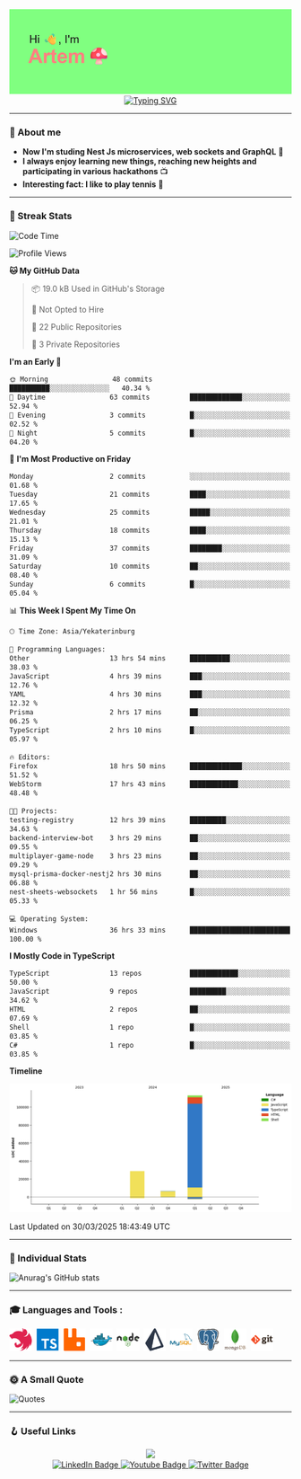 <div id="header" align="center">
  <img src="https://github.com/CurlyBattery/CurlyBattery/blob/master/header.png?raw=true" alt="альтернативный текст">
  <a href="https://git.io/typing-svg"><img src="https://readme-typing-svg.demolab.com?font=Fira+Code&pause=1000&color=2BF777&width=435&lines=I've+been+doing+backend+programming+;on+Nest+JS+for+13+months+now" alt="Typing SVG" /></a>
</div>

---

### :otter: About me 
- __Now I'm studing Nest Js microservices, web sockets and GraphQL__ 🧩
- __I always enjoy learning new things, reaching new heights and participating in various hackathons__ 📺
- __Interesting fact: I like to play tennis__ 🏓

---

### :monorail: Streak Stats 

<!--START_SECTION:waka-->
![Code Time](http://img.shields.io/badge/Code%20Time-570%20hrs%204%20mins-blue)

![Profile Views](http://img.shields.io/badge/Profile%20Views-97-blue)

**🐱 My GitHub Data** 

> 📦 19.0 kB Used in GitHub's Storage 
 > 
> 🚫 Not Opted to Hire
 > 
> 📜 22 Public Repositories 
 > 
> 🔑 3 Private Repositories 
 > 
**I'm an Early 🐤** 

```text
🌞 Morning                48 commits          ██████████░░░░░░░░░░░░░░░   40.34 % 
🌆 Daytime                63 commits          █████████████░░░░░░░░░░░░   52.94 % 
🌃 Evening                3 commits           █░░░░░░░░░░░░░░░░░░░░░░░░   02.52 % 
🌙 Night                  5 commits           █░░░░░░░░░░░░░░░░░░░░░░░░   04.20 % 
```
📅 **I'm Most Productive on Friday** 

```text
Monday                   2 commits           ░░░░░░░░░░░░░░░░░░░░░░░░░   01.68 % 
Tuesday                  21 commits          ████░░░░░░░░░░░░░░░░░░░░░   17.65 % 
Wednesday                25 commits          █████░░░░░░░░░░░░░░░░░░░░   21.01 % 
Thursday                 18 commits          ████░░░░░░░░░░░░░░░░░░░░░   15.13 % 
Friday                   37 commits          ████████░░░░░░░░░░░░░░░░░   31.09 % 
Saturday                 10 commits          ██░░░░░░░░░░░░░░░░░░░░░░░   08.40 % 
Sunday                   6 commits           █░░░░░░░░░░░░░░░░░░░░░░░░   05.04 % 
```


📊 **This Week I Spent My Time On** 

```text
🕑︎ Time Zone: Asia/Yekaterinburg

💬 Programming Languages: 
Other                    13 hrs 54 mins      ██████████░░░░░░░░░░░░░░░   38.03 % 
JavaScript               4 hrs 39 mins       ███░░░░░░░░░░░░░░░░░░░░░░   12.76 % 
YAML                     4 hrs 30 mins       ███░░░░░░░░░░░░░░░░░░░░░░   12.32 % 
Prisma                   2 hrs 17 mins       ██░░░░░░░░░░░░░░░░░░░░░░░   06.25 % 
TypeScript               2 hrs 10 mins       █░░░░░░░░░░░░░░░░░░░░░░░░   05.97 % 

🔥 Editors: 
Firefox                  18 hrs 50 mins      █████████████░░░░░░░░░░░░   51.52 % 
WebStorm                 17 hrs 43 mins      ████████████░░░░░░░░░░░░░   48.48 % 

🐱‍💻 Projects: 
testing-registry         12 hrs 39 mins      █████████░░░░░░░░░░░░░░░░   34.63 % 
backend-interview-bot    3 hrs 29 mins       ██░░░░░░░░░░░░░░░░░░░░░░░   09.55 % 
multiplayer-game-node    3 hrs 23 mins       ██░░░░░░░░░░░░░░░░░░░░░░░   09.29 % 
mysql-prisma-docker-nestj2 hrs 30 mins       ██░░░░░░░░░░░░░░░░░░░░░░░   06.88 % 
nest-sheets-websockets   1 hr 56 mins        █░░░░░░░░░░░░░░░░░░░░░░░░   05.33 % 

💻 Operating System: 
Windows                  36 hrs 33 mins      █████████████████████████   100.00 % 
```

**I Mostly Code in TypeScript** 

```text
TypeScript               13 repos            ████████████░░░░░░░░░░░░░   50.00 % 
JavaScript               9 repos             █████████░░░░░░░░░░░░░░░░   34.62 % 
HTML                     2 repos             ██░░░░░░░░░░░░░░░░░░░░░░░   07.69 % 
Shell                    1 repo              █░░░░░░░░░░░░░░░░░░░░░░░░   03.85 % 
C#                       1 repo              █░░░░░░░░░░░░░░░░░░░░░░░░   03.85 % 
```



**Timeline**

![Lines of Code chart](https://raw.githubusercontent.com/CurlyBattery/CurlyBattery/master/assets/bar_graph.png)


 Last Updated on 30/03/2025 18:43:49 UTC
<!--END_SECTION:waka-->

---

### :slot_machine: Individual Stats 
![Anurag's GitHub stats](https://github-readme-stats.vercel.app/api?username=CurlyBattery&hide=contribs,prs&theme=dracula)

---

### :mortar_board: Languages and Tools :
<div>
  <img src="https://github.com/devicons/devicon/blob/master/icons/nestjs/nestjs-original.svg" title="Nest" alt="Nest" width="40" height="40"/>&nbsp;
  <img src="https://github.com/devicons/devicon/blob/master/icons/typescript/typescript-plain.svg" title="TypeScript" alt="TypeScript" width="40" height="40"/>&nbsp;
  <img src="https://github.com/devicons/devicon/blob/master/icons/rabbitmq/rabbitmq-original.svg" title="Rabbit" alt="RabbitMQ" width="40" height="40"/>&nbsp;
  <img src="https://github.com/devicons/devicon/blob/master/icons/docker/docker-original.svg" title="Docker" alt="Docker" width="40" height="40"/>&nbsp;
  <img src="https://github.com/devicons/devicon/blob/master/icons/nodejs/nodejs-original-wordmark.svg" title="NodeJS" alt="NodeJS" width="40" height="40"/>&nbsp;
  <img src="https://github.com/devicons/devicon/blob/master/icons/prisma/prisma-original.svg" title="Prisma"  alt="Prisma" width="40" height="40"/>&nbsp;
  <img src="https://github.com/devicons/devicon/blob/master/icons/mysql/mysql-original-wordmark.svg" title="MySQL"  alt="MySQL" width="40" height="40"/>&nbsp;
  <img src="https://github.com/devicons/devicon/blob/master/icons/postgresql/postgresql-original.svg" title="PostgreSQL"  alt="PostgreSQL" width="40" height="40"/>&nbsp;
  <img src="https://github.com/devicons/devicon/blob/master/icons/mongodb/mongodb-original-wordmark.svg" title="MongoDB" alt="MongoDB" width="40" height="40"/>&nbsp;
  <img src="https://github.com/devicons/devicon/blob/master/icons/git/git-original-wordmark.svg" title="Git" **alt="Git" width="40" height="40"/>
</div>

---

### :sun_with_face: A Small Quote
![Quotes](https://quotes-github-readme.vercel.app/api?type=horizontal&theme=dark)

---

### :hook: Useful Links 
<div align="center">
  <img src="https://media2.giphy.com/media/v1.Y2lkPTc5MGI3NjExdG1qb3M0MHpyZmczeDJoZzR4Z2lvcXBydDhpejNpb3Zoc2NoM2lnaCZlcD12MV9pbnRlcm5hbF9naWZfYnlfaWQmY3Q9Zw/FXynzLoP14IHsnfGmO/giphy.gif" height="300">
  
  <div id="badges">
  <a href="your-linkedin-URL">
    <img src="https://img.shields.io/badge/LinkedIn-blue?style=for-the-badge&logo=linkedin&logoColor=white" alt="LinkedIn Badge"/>
  </a>
  <a href="your-youtube-URL">
    <img src="https://img.shields.io/badge/YouTube-red?style=for-the-badge&logo=youtube&logoColor=white" alt="Youtube Badge"/>
  </a>
  <a href="your-twitter-URL">
    <img src="https://img.shields.io/badge/Twitter-blue?style=for-the-badge&logo=twitter&logoColor=white" alt="Twitter Badge"/>
  </a>

